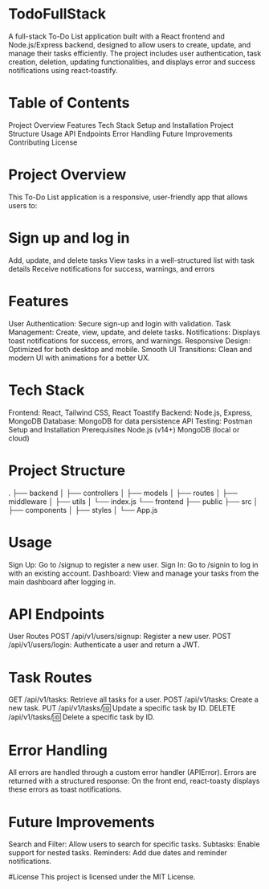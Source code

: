 # TodoFullStack
A full-stack To-Do List application built with a React frontend and Node.js/Express backend, designed to allow users to create, update, and manage their tasks efficiently. The project includes user authentication, task creation, deletion, updating functionalities, and displays error and success notifications using react-toastify.

# Table of Contents
  Project Overview
  Features
  Tech Stack
  Setup and Installation
  Project Structure
  Usage
  API Endpoints
  Error Handling
  Future Improvements
  Contributing
  License
  
# Project Overview
This To-Do List application is a responsive, user-friendly app that allows users to:

# Sign up and log in
Add, update, and delete tasks
View tasks in a well-structured list with task details
Receive notifications for success, warnings, and errors
# Features
User Authentication: Secure sign-up and login with validation.
Task Management: Create, view, update, and delete tasks.
Notifications: Displays toast notifications for success, errors, and warnings.
Responsive Design: Optimized for both desktop and mobile.
Smooth UI Transitions: Clean and modern UI with animations for a better UX.

# Tech Stack
Frontend: React, Tailwind CSS, React Toastify
Backend: Node.js, Express, MongoDB
Database: MongoDB for data persistence
API Testing: Postman
Setup and Installation
Prerequisites
Node.js (v14+)
MongoDB (local or cloud)

# Project Structure
.
├── backend
│   ├── controllers
│   ├── models
│   ├── routes
│   ├── middleware
│   ├── utils
│   └── index.js
└── frontend
    ├── public
    ├── src
    │   ├── components
    │   ├── styles
    │   └── App.js

    
# Usage
Sign Up: Go to /signup to register a new user.
Sign In: Go to /signin to log in with an existing account.
Dashboard: View and manage your tasks from the main dashboard after logging in.

# API Endpoints
User Routes
POST /api/v1/users/signup: Register a new user.
POST /api/v1/users/login: Authenticate a user and return a JWT.

# Task Routes
GET /api/v1/tasks: Retrieve all tasks for a user.
POST /api/v1/tasks: Create a new task.
PUT /api/v1/tasks/:id: Update a specific task by ID.
DELETE /api/v1/tasks/:id: Delete a specific task by ID.

# Error Handling
All errors are handled through a custom error handler (APIError). Errors are returned with a structured response:
On the front end, react-toasty displays these errors as toast notifications.

# Future Improvements
Search and Filter: Allow users to search for specific tasks.
Subtasks: Enable support for nested tasks.
Reminders: Add due dates and reminder notifications.

#License
This project is licensed under the MIT License.
